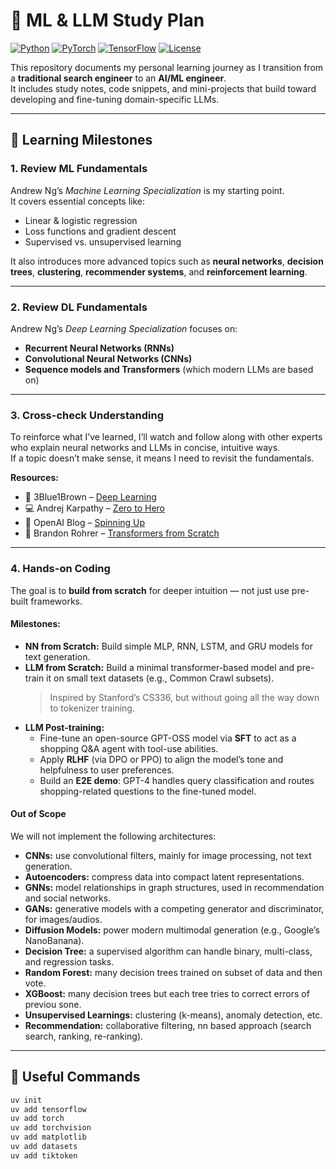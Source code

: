 # 🚀 ML & LLM Study Plan

[![Python](https://img.shields.io/badge/Python-3.12-blue.svg)]()
[![PyTorch](https://img.shields.io/badge/PyTorch-%23EE4C2C.svg?logo=pytorch&logoColor=white)]()
[![TensorFlow](https://img.shields.io/badge/TensorFlow-%23FF6F00.svg?logo=tensorflow&logoColor=white)]()
[![License](https://img.shields.io/badge/license-MIT-green.svg)]()

This repository documents my personal learning journey as I transition from a **traditional search engineer** to an **AI/ML engineer**.  
It includes study notes, code snippets, and mini-projects that build toward developing and fine-tuning domain-specific LLMs.

---

## 🧩 Learning Milestones

### 1. Review ML Fundamentals
Andrew Ng’s *Machine Learning Specialization* is my starting point.  
It covers essential concepts like:
- Linear & logistic regression  
- Loss functions and gradient descent  
- Supervised vs. unsupervised learning  

It also introduces more advanced topics such as **neural networks**, **decision trees**, **clustering**, **recommender systems**, and **reinforcement learning**.

---

### 2. Review DL Fundamentals
Andrew Ng’s *Deep Learning Specialization* focuses on:
- **Recurrent Neural Networks (RNNs)**
- **Convolutional Neural Networks (CNNs)**
- **Sequence models and Transformers** (which modern LLMs are based on)

---

### 3. Cross-check Understanding
To reinforce what I’ve learned, I’ll watch and follow along with other experts who explain neural networks and LLMs in concise, intuitive ways.  
If a topic doesn’t make sense, it means I need to revisit the fundamentals.

**Resources:**
- 🧠 3Blue1Brown – [Deep Learning](https://www.youtube.com/watch?v=aircAruvnKk)  
- 💻 Andrej Karpathy – [Zero to Hero](https://karpathy.ai/zero-to-hero.html)  
- 🧩 OpenAI Blog – [Spinning Up](https://spinningup.openai.com/en/latest/user/introduction.html)  
- 📘 Brandon Rohrer – [Transformers from Scratch](https://brandonrohrer.com/transformers.html)

---

### 4. Hands-on Coding
The goal is to **build from scratch** for deeper intuition — not just use pre-built frameworks.

#### Milestones:
- **NN from Scratch:** Build simple MLP, RNN, LSTM, and GRU models for text generation.
- **LLM from Scratch:** Build a minimal transformer-based model and pre-train it on small text datasets (e.g., Common Crawl subsets).  
  > Inspired by Stanford’s CS336, but without going all the way down to tokenizer training.
- **LLM Post-training:**  
  - Fine-tune an open-source GPT-OSS model via **SFT** to act as a shopping Q&A agent with tool-use abilities.  
  - Apply **RLHF** (via DPO or PPO) to align the model’s tone and helpfulness to user preferences.  
  - Build an **E2E demo**: GPT-4 handles query classification and routes shopping-related questions to the fine-tuned model.

#### Out of Scope
We will not implement the following architectures:
- **CNNs:** use convolutional filters, mainly for image processing, not text generation.
- **Autoencoders:** compress data into compact latent representations.
- **GNNs:** model relationships in graph structures, used in recommendation and social networks.
- **GANs:** generative models with a competing generator and discriminator, for images/audios.
- **Diffusion Models:** power modern multimodal generation (e.g., Google’s NanoBanana).
- **Decision Tree:** a supervised algorithm can handle binary, multi-class, and regression tasks.
- **Random Forest:** many decision trees trained on subset of data and then vote.
- **XGBoost:** many decision trees but each tree tries to correct errors of previou sone.
- **Unsupervised Learnings:** clustering (k-means), anomaly detection, etc.
- **Recommendation:** collaborative filtering, nn based approach (search search, ranking, re-ranking).
---

## 🧰 Useful Commands

```bash
uv init
uv add tensorflow
uv add torch
uv add torchvision
uv add matplotlib
uv add datasets
uv add tiktoken
